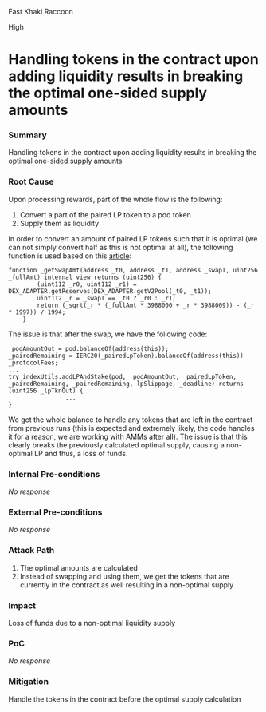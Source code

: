 Fast Khaki Raccoon

High

# Handling tokens in the contract upon adding liquidity results in breaking the optimal one-sided supply amounts

### Summary

Handling tokens in the contract upon adding liquidity results in breaking the optimal one-sided supply amounts

### Root Cause

Upon processing rewards, part of the whole flow is the following:
1. Convert a part of the paired LP token to a pod token
2. Supply them as liquidity

In order to convert an amount of paired LP tokens such that it is optimal (we can not simply convert half as this is not optimal at all), the following function is used based on this [article](https://blog.alphaventuredao.io/onesideduniswap/):
```solidity
function _getSwapAmt(address _t0, address _t1, address _swapT, uint256 _fullAmt) internal view returns (uint256) {
        (uint112 _r0, uint112 _r1) = DEX_ADAPTER.getReserves(DEX_ADAPTER.getV2Pool(_t0, _t1));
        uint112 _r = _swapT == _t0 ? _r0 : _r1;
        return (_sqrt(_r * (_fullAmt * 3988000 + _r * 3988009)) - (_r * 1997)) / 1994;
    }
```
The issue is that after the swap, we have the following code:
```solidity
_podAmountOut = pod.balanceOf(address(this));
_pairedRemaining = IERC20(_pairedLpToken).balanceOf(address(this)) - _protocolFees;
...
try indexUtils.addLPAndStake(pod, _podAmountOut, _pairedLpToken, _pairedRemaining, _pairedRemaining, lpSlippage, _deadline) returns (uint256 _lpTknOut) {
                ...
}
```
We get the whole balance to handle any tokens that are left in the contract from previous runs (this is expected and extremely likely, the code handles it for a reason, we are working with AMMs after all). The issue is that this clearly breaks the previously calculated optimal supply, causing a non-optimal LP and thus, a loss of funds.
### Internal Pre-conditions

_No response_

### External Pre-conditions

_No response_

### Attack Path

1. The optimal amounts are calculated
2. Instead of swapping and using them, we get the tokens that are currently in the contract as well resulting in a non-optimal supply
### Impact

Loss of funds due to a non-optimal liquidity supply

### PoC

_No response_

### Mitigation

Handle the tokens in the contract before the optimal supply calculation